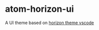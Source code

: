 # atom-horizon-ui

A UI theme based on [horizon theme vscode](https://github.com/jolaleye/horizon-theme-vscode)
